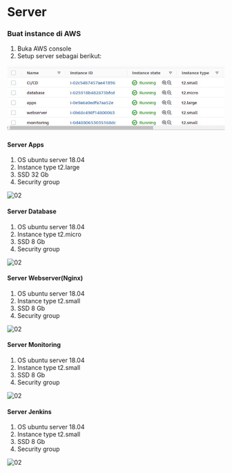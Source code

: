 # Server

### Buat instance di AWS
1. Buka AWS console
2. Setup server sebagai berikut:

![02](screenshot/gambar1.jpg) <br />

#### Server Apps
1. OS ubuntu server 18.04 
2. Instance type t2.large
3. SSD 32 Gb
4. Security group

![02](screenshot/gambar2) <br />

#### Server Database
1. OS ubuntu server 18.04 
2. Instance type t2.micro
3. SSD 8 Gb
4. Security group

![02](screenshot/gambar2a) <br />

#### Server Webserver(Nginx)
1. OS ubuntu server 18.04 
2. Instance type t2.small
3. SSD 8 Gb
4. Security group

![02](screenshot/gambar2b) <br />

#### Server Monitoring
1. OS ubuntu server 18.04 
2. Instance type t2.small
3. SSD 8 Gb
4. Security group

![02](screenshot/gambar2d) <br />

#### Server Jenkins
1. OS ubuntu server 18.04 
2. Instance type t2.small
3. SSD 8 Gb
4. Security group

![02](screenshot/gambar2c) <br />
